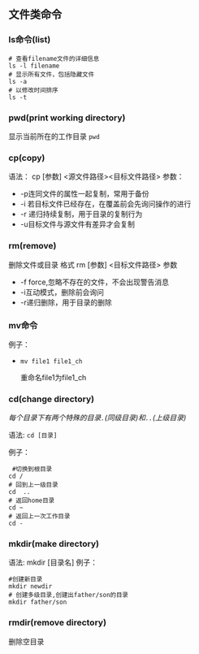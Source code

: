 ## 文件类命令

### ls命令(list)
```shell
# 查看filename文件的详细信息
ls -l filename
# 显示所有文件，包括隐藏文件
ls -a
# 以修改时间排序
ls -t

```
### pwd(print working directory)
显示当前所在的工作目录
`pwd`

### cp(copy)
语法： cp [参数] <源文件路径><目标文件路径> 
参数：
 * -p连同文件的属性一起复制，常用于备份
*  -i 若目标文件已经存在，在覆盖前会先询问操作的进行
* -r 递归持续复制，用于目录的复制行为
* -u目标文件与源文件有差异才会复制

### rm(remove)
删除文件或目录 
格式 rm [参数] <目标文件路径> 
参数 
* -f force,忽略不存在的文件，不会出现警告消息
* -i互动模式，删除前会询问
* -r递归删除，用于目录的删除

### mv命令

例子：

* `mv file1 file1_ch`

  重命名file1为file1_ch

### cd(change directory)

*每个目录下有两个特殊的目录`.`(同级目录)和`..`(上级目录)*

语法: `cd [目录]  `

例子：
```shell
 #切换到根目录 
cd /
# 回到上一级目录  
cd  ..
# 返回home目录
cd ~
# 返回上一次工作目录
cd -
```

### mkdir(make directory)  
语法: mkdir [目录名] 
例子：

```shell
#创建新目录  
mkdir newdir
# 创建多级目录,创建出father/son的目录
mkdir father/son
```

### rmdir(remove directory)
删除空目录 

